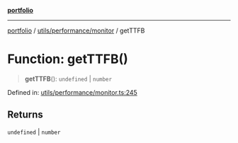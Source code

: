 [**portfolio**](../../../../README.md)

***

[portfolio](../../../../modules.md) / [utils/performance/monitor](../README.md) / getTTFB

# Function: getTTFB()

> **getTTFB**(): `undefined` \| `number`

Defined in: [utils/performance/monitor.ts:245](https://github.com/tnorlund/Portfolio/blob/a530f53528bd0259adbe17a071894e21dee392f0/portfolio/utils/performance/monitor.ts#L245)

## Returns

`undefined` \| `number`

